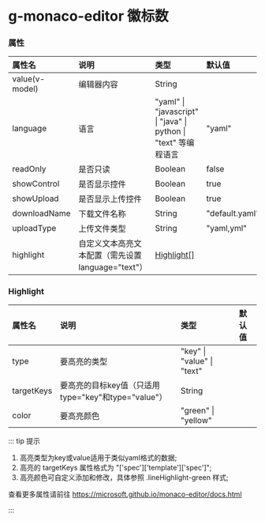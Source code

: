 # g-monaco-editor 徽标数

### 属性

| 属性名          | 说明                 | 类型                 | 默认值                 |
| :-------------- | :------------------- | :------------------- | :------------------- |
| value(v-model)     | 编辑器内容      | String           |         |
| language           | 语言           | "yaml" \| "javascript" \| "java" \| python \| "text" 等编程语言          |  "yaml"       |
| readOnly           | 是否只读      | Boolean           | false        |
| showControl        | 是否显示控件  | Boolean     | true        |
| showUpload         | 是否显示上传控件  | Boolean       | true        |
| downloadName       | 下载文件名称     | String        | "default.yaml"        |
| uploadType         | 上传文件类型  | String           | "yaml,yml"        |
| highlight          | 自定义文本高亮文本配置（需先设置language="text"）  | [Highlight[]](/guide/monaco-editor/#highlight)           |         |


### Highlight

| 属性名          | 说明                 | 类型                 | 默认值                 |
| :-------------- | :------------------- | :------------------- | :------------------- |
| type     | 要高亮的类型      | "key" \| "value" \| "text"    |         |
| targetKeys | 要高亮的目标key值（只适用type="key"和type="value"） | String           |         |
| color     | 要高亮颜色      | "green" \| "yellow"    |         |


::: tip 提示

1. 高亮类型为key或value适用于类似yaml格式的数据;
2. 高亮的 targetKeys 属性格式为 "['spec']['template']['spec']";
3. 高亮颜色可自定义添加和修改，具体参照 .lineHighlight-green 样式;

查看更多属性请前往 https://microsoft.github.io/monaco-editor/docs.html

:::
